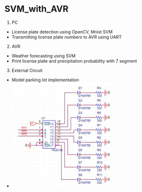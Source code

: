 # SVM_with_AVR
1. PC 
  - License plate detection using OpenCV, Mnist SVM
  - Transmitting license plate numbers to AVR using UART

2. AVR
  - Weather forecasting using SVM
  - Print license plate and precipitation probability with 7 segment

3. External Circuit
  - Model parking lot implementation
  - ![External Circuit](./Circuit.png)
